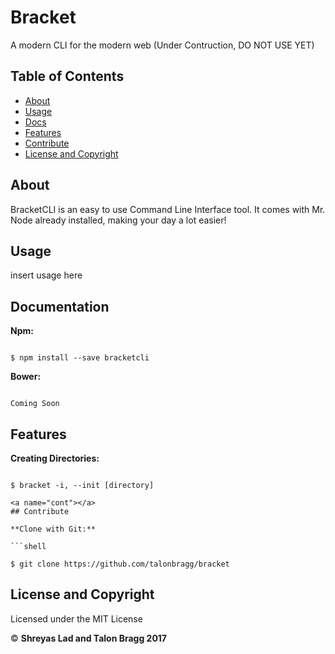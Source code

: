 # Bracket
A modern CLI for the modern web
(Under Contruction, DO NOT USE YET)

## Table of Contents
- <a href="#about">About</a>
- <a href="#usage">Usage</a>
- <a href="#docs">Docs</a>
- <a href="#feat">Features</a>
- <a href="#cont">Contribute</a>
- <a href="#l">License and Copyright</a>

<a name="about"></a>
## About

BracketCLI is an easy to use Command Line Interface tool. It comes with Mr. Node already installed, making your day a lot easier!

<a name="usage"></a>
## Usage

insert usage here

<a name="docs"></a>
## Documentation

**Npm:** 

```shell

$ npm install --save bracketcli

```

**Bower:** 

```shell

Coming Soon

```

<a name="feat"></a>
## Features

**Creating Directories:** 

```shell

$ bracket -i, --init [directory]

<a name="cont"></a>
## Contribute

**Clone with Git:** 

```shell

$ git clone https://github.com/talonbragg/bracket

```

<a name="l"></a>
## License and Copyright

Licensed under the MIT License

:copyright: **Shreyas Lad and Talon Bragg 2017**

